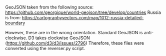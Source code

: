 GeoJSON taken from the following source:
https://github.com/georgique/world-geojson/tree/develop/countries
Russia is from: https://cartographyvectors.com/map/1012-russia-detailed-boundary

However, these are in the wrong orientation. 
Standard GeoJSON is anti-clockwise. 
D3 takes clockwise GeoJSON (https://github.com/d3/d3/issues/2796)
Therefore, these files were converted using the reverser.py script.

